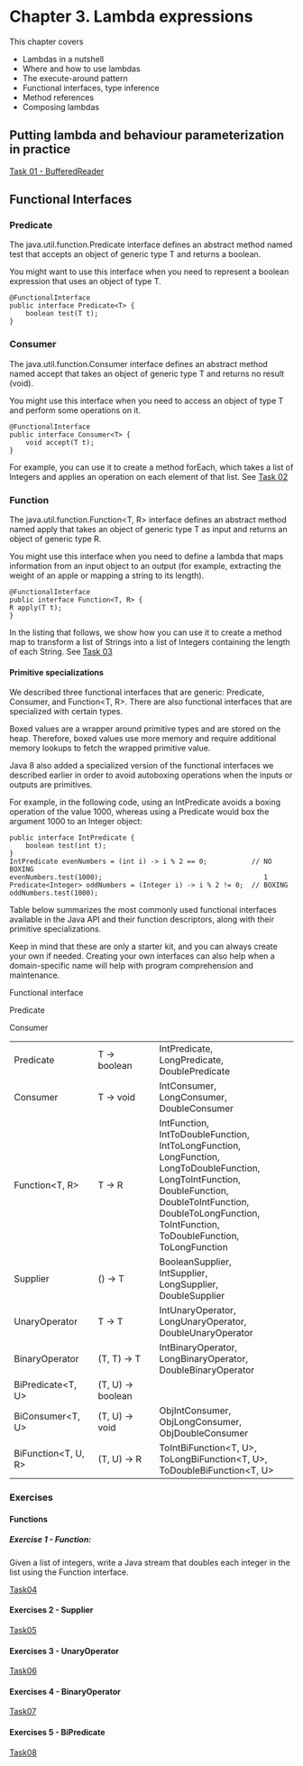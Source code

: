 # Chapter 3. Lambda expressions

This chapter covers

- Lambdas in a nutshell
- Where and how to use lambdas
- The execute-around pattern
- Functional interfaces, type inference
- Method references
- Composing lambdas

## Putting lambda and behaviour parameterization in practice

[Task 01 - BufferedReader](Task01Before.java)

## Functional Interfaces

### Predicate

The java.util.function.Predicate<T> interface defines an abstract method named test that accepts an object of generic type T and returns a boolean.

You might want to use this interface when you need to represent a boolean expression that uses an object of type T.

```
@FunctionalInterface
public interface Predicate<T> {
    boolean test(T t);
}
```

### Consumer

The java.util.function.Consumer<T> interface defines an abstract method named accept that takes an object of generic type T and returns no result (void).

You might use this interface when you need to access an object of type T and perform some operations on it.

```
@FunctionalInterface
public interface Consumer<T> {
    void accept(T t);
}
```

For example, you can use it to create a method forEach, which takes a list of Integers and applies an operation on each element of that list. See [Task 02](Task02Before.java)

### Function

The java.util.function.Function<T, R> interface defines an abstract method named apply that takes an object of generic type T as input and returns an object of generic type R.

You might use this interface when you need to define a lambda that maps information from an input object to an output (for example, extracting the weight of an apple or mapping a string to its length). 

```
@FunctionalInterface
public interface Function<T, R> {
R apply(T t);
}
```

In the listing that follows, we show how you can use it to create a method map to transform a list of Strings into a list of Integers containing the length of each String. See [Task 03](Task03Before.java)

#### Primitive specializations

We described three functional interfaces that are generic: Predicate<T>, Consumer<T>, and Function<T, R>. There are also functional interfaces that are specialized with certain types.

Boxed values are a wrapper around primitive types and are stored on the heap. Therefore, boxed values use more memory and require additional memory lookups to fetch the wrapped primitive value.

Java 8 also added a specialized version of the functional interfaces we described earlier in order to avoid autoboxing operations when the inputs or outputs are primitives.

For example,  in the following code, using an IntPredicate avoids a boxing operation of the value 1000, whereas using a Predicate<Integer> would box the argument 1000 to an Integer object: 

```
public interface IntPredicate {
    boolean test(int t);
}
IntPredicate evenNumbers = (int i) -> i % 2 == 0;           // NO BOXING
evenNumbers.test(1000);                                        1
Predicate<Integer> oddNumbers = (Integer i) -> i % 2 != 0;  // BOXING
oddNumbers.test(1000);
```

Table below summarizes the most commonly used functional interfaces available in the Java API and their function descriptors, along with their primitive specializations. 

Keep in mind that these are only a starter kit, and you can always create your own if needed. Creating your own interfaces can also help when a domain-specific name will help with program comprehension and maintenance.

Functional interface

Predicate<T>

Consumer<T>

|                     |                |    |
|---------------------|----------------|----|
| Predicate<T>        | T -> boolean   | 	IntPredicate, <BR>LongPredicate,<BR>DoublePredicate| 
| Consumer<T>         | T -> void      | 	IntConsumer,<BR>LongConsumer,<BR>DoubleConsumer |
| Function<T, R>      | T -> R         | 	IntFunction<R>, <BR>IntToDoubleFunction, <BR>IntToLongFunction, <BR>LongFunction<R>, <BR>LongToDoubleFunction, <BR>LongToIntFunction, <BR>DoubleFunction<R>, DoubleToIntFunction, <BR>DoubleToLongFunction, <BR>ToIntFunction<T>, <BR>ToDoubleFunction<T>, <BR>ToLongFunction<T> |
| Supplier<T>         | () -> T	       | BooleanSupplier, <BR>IntSupplier, <BR>LongSupplier, <BR>DoubleSupplier |
| UnaryOperator<T>    | T -> T	        | IntUnaryOperator, <BR>LongUnaryOperator, <BR>DoubleUnaryOperator |
| BinaryOperator<T>   | (T, T) -> T    |	IntBinaryOperator, <BR>LongBinaryOperator, <BR>DoubleBinaryOperator |
| BiPredicate<T, U>	  | (T, U) -> boolean | 
| BiConsumer<T, U>    | (T, U) -> void	 | ObjIntConsumer<T>, <BR>ObjLongConsumer<T>, <BR>ObjDoubleConsumer<T> |
| BiFunction<T, U, R> | (T, U) -> R    | ToIntBiFunction<T, U>, <BR>ToLongBiFunction<T, U>, <BR>ToDoubleBiFunction<T, U> |

### Exercises

#### Functions

##### Exercise 1 - Function:

Given a list of integers, write a Java stream that doubles each integer in the list using the Function interface.

[Task04](Task04Before.java)

#### Exercises 2 - Supplier

[Task05](Task05Before.java)

#### Exercises 3 - UnaryOperator

[Task06](Task06Before.java)

#### Exercises 4 - BinaryOperator

[Task07](Task07Before.java)

#### Exercises 5 - BiPredicate

[Task08](Task08Before.java)
